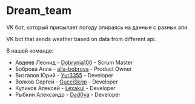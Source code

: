 # Dream_team
VK бот, который присылает погоду опираясь на данные с разных апи.

VK bot that sends weather based on data from different api.

В нашей команде:
- Авдеев Леонид - [Dobrynia100](https://github.com/Dobrynia100) - Scrum Master
- Боброва Алла - [alla-bobrova](https://github.com/alla-bobrova) - Product Owner
- Визгалов Юрий - [Yur3355](https://github.com/Yur3355) - Developer
- Волков Сергей - [GucciSkrip](https://github.com/GucciSkrip) - Developer 
- Куликов Алексей - [Lexakul](https://github.com/Lexakul) - Developer
- Рыбкин Александр - [Dad0va](https://github.com/Dad0va) - Developer
